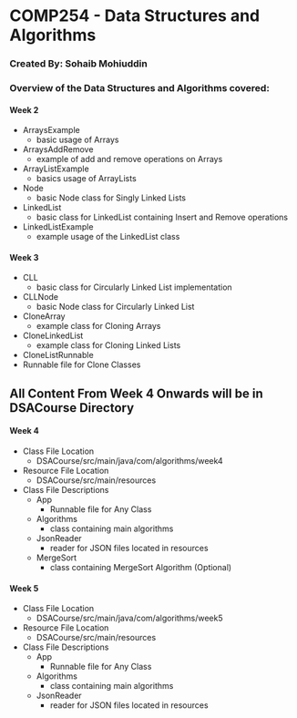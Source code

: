 # COMP254 - Data Structures and Algorithms

### Created By: Sohaib Mohiuddin

### Overview of the Data Structures and Algorithms covered:

#### Week 2

- ArraysExample
  - basic usage of Arrays 
- ArraysAddRemove
  - example of add and remove operations on Arrays
- ArrayListExample
  - basics usage of ArrayLists
- Node           
  - basic Node class for Singly Linked Lists
- LinkedList     
  - basic class for LinkedList containing Insert and Remove operations
- LinkedListExample
  - example usage of the LinkedList class

#### Week 3

- CLL
  - basic class for Circularly Linked List implementation
- CLLNode
  - basic Node class for Circularly Linked List  
- CloneArray
  - example class for Cloning Arrays  
- CloneLinkedList
  - example class for Cloning Linked Lists
- CloneListRunnable
-   Runnable file for Clone Classes

## All Content From Week 4 Onwards will be in DSACourse Directory

#### Week 4

- Class File Location
  - DSACourse/src/main/java/com/algorithms/week4
- Resource File Location
  - DSACourse/src/main/resources
- Class File Descriptions
  - App
    - Runnable file for Any Class
  - Algorithms
    - class containing main algorithms
  - JsonReader
    - reader for JSON files located in resources
  - MergeSort
    - class containing MergeSort Algorithm (Optional)

#### Week 5

- Class File Location
  - DSACourse/src/main/java/com/algorithms/week5
- Resource File Location
  - DSACourse/src/main/resources
- Class File Descriptions
  - App
    - Runnable file for Any Class
  - Algorithms
    - class containing main algorithms
  - JsonReader
    - reader for JSON files located in resources